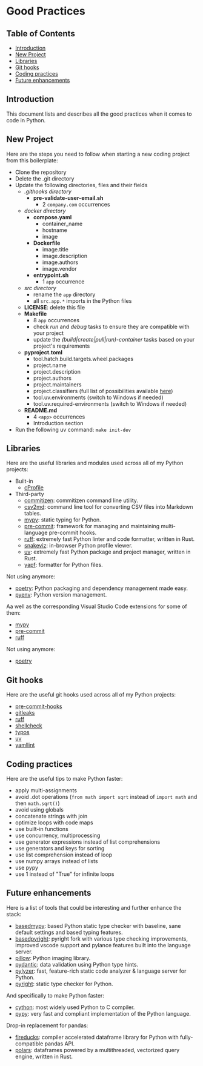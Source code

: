 # Good Practices <!-- omit in toc -->

## Table of Contents <!-- omit in toc -->

- [Introduction](#introduction)
- [New Project](#new-project)
- [Libraries](#libraries)
- [Git hooks](#git-hooks)
- [Coding practices](#coding-practices)
- [Future enhancements](#future-enhancements)

## Introduction

This document lists and describes all the good practices when it comes to code in Python.

## New Project

Here are the steps you need to follow when starting a new coding project from this boilerplate:

- Clone the repository
- Delete the .git directory
- Update the following directories, files and their fields
  - *.githooks directory*
    - **pre-validate-user-email.sh**
      - 2 `company.com` occurrences
  - *docker directory*
    - **compose.yaml**
      - container_name
      - hostname
      - image
    - **Dockerfile**
      - image.title
      - image.description
      - image.authors
      - image.vendor
    - **entrypoint.sh**
      - 1 `app` occurrence
  - *src directory*
    - rename the `app` directory
    - all `src.app.*` imports in the Python files
  - **LICENSE**: delete this file
  - **Makefile**
    - 8 `app` occurrences
    - check *run* and *debug* tasks to ensure they are compatible with your project
    - update the *(build|create|pull|run)-container* tasks based on your project's requirements
  - **pyproject.toml**
    - tool.hatch.build.targets.wheel.packages
    - project.name
    - project.description
    - project.authors
    - project.maintainers
    - project.classifiers (full list of possibilities available [here](https://pypi.org/classifiers))
    - tool.uv.environments (switch to Windows if needed)
    - tool.uv.required-environments (switch to Windows if needed)
  - **README.md**
    - 4 `<app>` occurrences
    - Introduction section
- Run the following uv command: `make init-dev`

## Libraries

Here are the useful libraries and modules used across all of my Python projects:

- Built-in
  - [cProfile](https://docs.python.org/3/library/profile.html)
- Third-party
  - [commitizen](https://github.com/commitizen/cz-cli): commitizen command line utility.
  - [csv2md](https://github.com/lzakharov/csv2md): command line tool for converting CSV files into Markdown tables.
  - [mypy](https://github.com/python/mypy): static typing for Python.
  - [pre-commit](https://github.com/pre-commit/pre-commit): framework for managing and maintaining multi-language pre-commit hooks.
  - [ruff](https://github.com/astral-sh/ruff): extremely fast Python linter and code formatter, written in Rust.
  - [snakeviz](https://github.com/jiffyclub/snakeviz): in-browser Python profile viewer.
  - [uv](https://github.com/astral-sh/uv): extremely fast Python package and project manager, written in Rust.
  - [yapf](https://github.com/google/yapf): formatter for Python files.

Not using anymore:

- [poetry](https://github.com/python-poetry/poetry): Python packaging and dependency management made easy.
- [pyenv](https://github.com/pyenv/pyenv): Python version management.

Aa well as the corresponding Visual Studio Code extensions for some of them:

- [mypy](https://marketplace.visualstudio.com/items?itemName=ms-python.mypy-type-checker)
- [pre-commit](https://marketplace.visualstudio.com/items?itemName=elagil.pre-commit-helper)
- [ruff](https://marketplace.visualstudio.com/items?itemName=charliermarsh.ruff)

Not using anymore:

- [poetry](https://marketplace.visualstudio.com/items?itemName=zeshuaro.vscode-python-poetry)

## Git hooks

Here are the useful git hooks used across all of my Python projects:

- [pre-commit-hooks](https://github.com/pre-commit/pre-commit-hooks)
- [gitleaks](https://github.com/gitleaks/gitleaks)
- [ruff](https://github.com/astral-sh/ruff-pre-commit)
- [shellcheck](https://github.com/shellcheck-py/shellcheck-py)
- [typos](https://github.com/crate-ci/typos)
- [uv](https://github.com/astral-sh/uv-pre-commit)
- [yamllint](https://github.com/adrienverge/yamllint)

## Coding practices

Here are the useful tips to make Python faster:

- apply multi-assignments
- avoid .dot operations (`from math import sqrt` instead of `import math` and then `math.sqrt()`)
- avoid using globals
- concatenate strings with join
- optimize loops with code maps
- use built-in functions
- use concurrency, multiprocessing
- use generator expressions instead of list comprehensions
- use generators and keys for sorting
- use list comprehension instead of loop
- use numpy arrays instead of lists
- use pypy
- use 1 instead of "True" for infinite loops

## Future enhancements

Here is a list of tools that could be interesting and further enhance the stack:

- [basedmypy](https://github.com/KotlinIsland/basedmypy): based Python static type checker with baseline, sane default settings and based typing features.
- [basedpyright](https://github.com/DetachHead/basedpyright): pyright fork with various type checking improvements, improved vscode support and pylance features built into the language server.
- [pillow](https://github.com/python-pillow/Pillow): Python imaging library.
- [pydantic](https://github.com/pydantic/pydantic): data validation using Python type hints.
- [pylyzer](https://github.com/mtshiba/pylyzer): fast, feature-rich static code analyzer & language server for Python.
- [pyright](https://github.com/microsoft/pyright): static type checker for Python.

And specifically to make Python faster:

- [cython](https://github.com/cython/cython): most widely used Python to C compiler.
- [pypy](https://github.com/pypy/pypy): very fast and compliant implementation of the Python language.

Drop-in replacement for pandas:

- [fireducks](https://github.com/fireducks-dev/fireducks): compiler accelerated dataframe library for Python with fully-compatible pandas API.
- [polars](https://github.com/pola-rs/polars): dataframes powered by a multithreaded, vectorized query engine, written in Rust.
